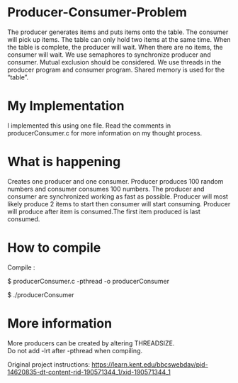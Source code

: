 # Producer-Consumer-Problem
The producer generates items and puts items onto the table. The consumer will pick up items. The table can only hold two items at the same time. When the table is complete, the producer will wait. When there are no items, the consumer will wait. We use semaphores to synchronize producer and consumer.  Mutual exclusion should be considered. We use threads in the producer program and consumer program. Shared memory is used for the “table”.
# My Implementation 
I implemented this using one file. Read the comments in producerConsumer.c for more information on my thought process.
# What is happening 
Creates one producer and one consumer. Producer produces 100 random numbers and consumer consumes 100 numbers. The producer and consumer are synchronized working as fast as possible. Producer will most likely produce 2 items to start then consumer will start consuming. Producer will produce after item is consumed.The first item produced is last consumed.
# How to compile
Compile :

$ producerConsumer.c -pthread -o producerConsumer

$ ./producerConsumer
# More information
More producers can be created by altering THREADSIZE.  
Do not add -lrt after -pthread when compiling. 

Original project instructions: https://learn.kent.edu/bbcswebdav/pid-14620835-dt-content-rid-190571344_1/xid-190571344_1
            
